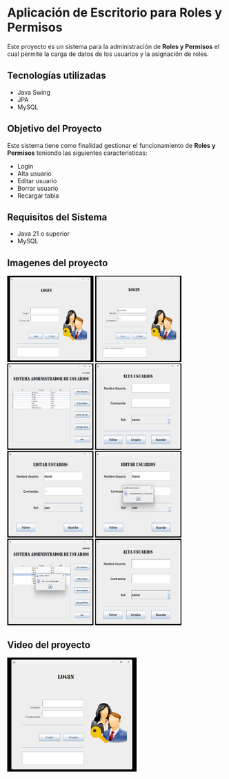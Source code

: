 # Aplicación de Escritorio para **Roles y Permisos**

Este proyecto es un sistema para la administración de **Roles y Permisos** el cual permite la carga de datos de los usuarios y la asignación de roles.  

## Tecnologías utilizadas
- Java Swing
- JPA
- MySQL

## Objetivo del Proyecto

Este sistema tiene como finalidad gestionar el funcionamiento de **Roles y Permisos** teniendo las siguientes caracteristicas:

- Login
- Alta usuario
- Editar usuario
- Borrar usuario
- Recargar tabla

## Requisitos del Sistema
- Java 21 o superior
- MySQL

## Imagenes del proyecto

<img src="https://github.com/elavincho/SistemaRolesPermisos/blob/master/img/Captura_de_pantalla_1.png" width="200" height="200" alt="img"/>                      <img src="https://github.com/elavincho/SistemaRolesPermisos/blob/master/img/Captura_de_pantalla_2.png" width="200" height="200" alt="img"/>                          <img src="https://github.com/elavincho/SistemaRolesPermisos/blob/master/img/Captura_de_pantalla_3.png" width="200" height="200" alt="img"/>                          <img src="https://github.com/elavincho/SistemaRolesPermisos/blob/master/img/Captura_de_pantalla_4.png" width="200" height="200" alt="img"/>                          <img src="https://github.com/elavincho/SistemaRolesPermisos/blob/master/img/Captura_de_pantalla_5.png" width="200" height="200" alt="img"/>
                          <img src="https://github.com/elavincho/SistemaRolesPermisos/blob/master/img/Captura_de_pantalla_6.png" width="200" height="200" alt="img"/>                          <img src="https://github.com/elavincho/SistemaRolesPermisos/blob/master/img/Captura_de_pantalla_7.png" width="200" height="200" alt="img"/>                          <img src="https://github.com/elavincho/SistemaRolesPermisos/blob/master/img/Captura_de_pantalla_8.png" width="200" height="200" alt="img"/>


## Video del proyecto

[![Video tutorial](https://github.com/elavincho/SistemaRolesPermisos/blob/master/img/img_video.png)](https://youtu.be/F2rYF-8Q4-4)
